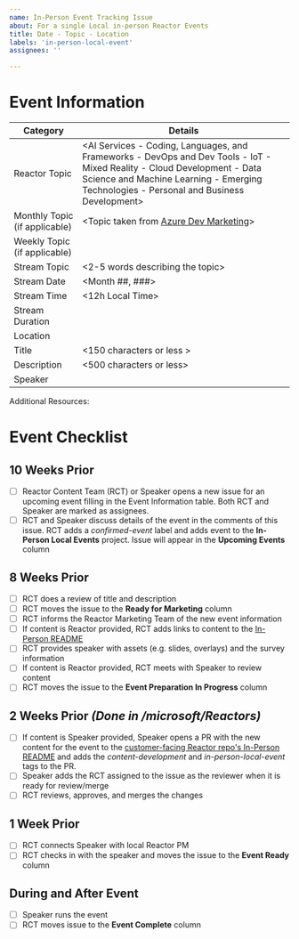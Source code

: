 ```yaml
---
name: In-Person Event Tracking Issue
about: For a single Local in-person Reactor Events
title: Date - Topic - Location
labels: 'in-person-local-event'
assignees: ''

---
```


# Event Information
| Category | Details |
|-----------|---------|
| Reactor Topic | <AI Services - Coding, Languages, and Frameworks - DevOps and Dev Tools - IoT - Mixed Reality - Cloud Development - Data Science and Machine Learning - Emerging Technologies - Personal and Business Development> |
| Monthly Topic (if applicable) | <Topic taken from [Azure Dev Marketing](https://aka.ms/DevEdCalFY21H1)> |
| Weekly Topic (if applicable) | <Topic decided by RCT if relevant> |
| Stream Topic | <2-5 words describing the topic> |
| Stream Date | <Month ##, ###> | 
| Stream Time | <12h Local Time> | 
| Stream Duration | <minutes> | 
| Location | <Reactor Location> |
| Title | <150 characters or less > |
| Description | <500 characters or less> |
| Speaker | <Name or GitHub alias> |

Additional Resources:  
<Additional resources that can be linked from social media for promotion>


# Event Checklist

## 10 Weeks Prior
- [ ] Reactor Content Team (RCT) or Speaker opens a new issue for an upcoming event filling in the Event Information table. Both RCT and Speaker are marked as assignees.
- [ ] RCT and Speaker discuss details of the event in the comments of this issue. RCT adds a _confirmed-event_ label and adds event to the __In-Person Local Events__ project. Issue will appear in the __Upcoming Events__ column

## 8 Weeks Prior
- [ ] RCT does a review of title and description
- [ ] RCT moves the issue to the __Ready for Marketing__ column
- [ ] RCT informs the Reactor Marketing Team of the new event information
- [ ] If content is Reactor provided, RCT adds links to content to the [In-Person README](https://github.com/microsoft/Reactors/tree/master/In-Person%20Events) 
- [ ] RCT provides speaker with assets (e.g. slides, overlays) and the survey information
- [ ] If content is Reactor provided, RCT meets with Speaker to review content
- [ ] RCT moves the issue to the __Event Preparation In Progress__ column

## 2 Weeks Prior  *(Done in /microsoft/Reactors)*
- [ ] If content is Speaker provided, Speaker opens a PR with the new content for the event to the [customer-facing Reactor repo's In-Person README](https://github.com/microsoft/Reactors/tree/master/In-Person%20Events) and adds the _content-development_ and _in-person-local-event_ tags to the PR.
- [ ] Speaker adds the RCT assigned to the issue as the reviewer when it is ready for review/merge
- [ ] RCT reviews, approves, and merges the changes

## 1 Week Prior
- [ ] RCT connects Speaker with local Reactor PM
- [ ] RCT checks in with the speaker and moves the issue to the __Event Ready__ column

## During and After Event
- [ ] Speaker runs the event
- [ ] RCT moves issue to the __Event Complete__ column
